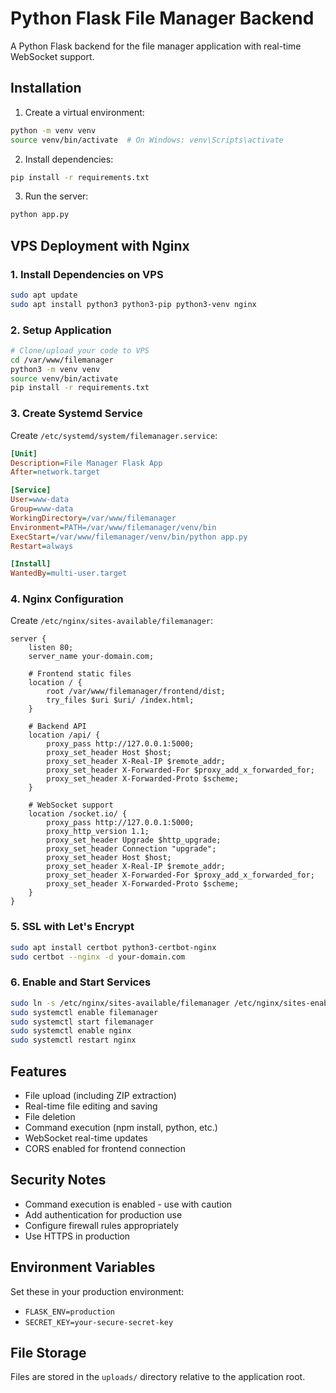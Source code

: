 
# Python Flask File Manager Backend

A Python Flask backend for the file manager application with real-time WebSocket support.

## Installation

1. Create a virtual environment:
```bash
python -m venv venv
source venv/bin/activate  # On Windows: venv\Scripts\activate
```

2. Install dependencies:
```bash
pip install -r requirements.txt
```

3. Run the server:
```bash
python app.py
```

## VPS Deployment with Nginx

### 1. Install Dependencies on VPS
```bash
sudo apt update
sudo apt install python3 python3-pip python3-venv nginx
```

### 2. Setup Application
```bash
# Clone/upload your code to VPS
cd /var/www/filemanager
python3 -m venv venv
source venv/bin/activate
pip install -r requirements.txt
```

### 3. Create Systemd Service
Create `/etc/systemd/system/filemanager.service`:
```ini
[Unit]
Description=File Manager Flask App
After=network.target

[Service]
User=www-data
Group=www-data
WorkingDirectory=/var/www/filemanager
Environment=PATH=/var/www/filemanager/venv/bin
ExecStart=/var/www/filemanager/venv/bin/python app.py
Restart=always

[Install]
WantedBy=multi-user.target
```

### 4. Nginx Configuration
Create `/etc/nginx/sites-available/filemanager`:
```nginx
server {
    listen 80;
    server_name your-domain.com;

    # Frontend static files
    location / {
        root /var/www/filemanager/frontend/dist;
        try_files $uri $uri/ /index.html;
    }

    # Backend API
    location /api/ {
        proxy_pass http://127.0.0.1:5000;
        proxy_set_header Host $host;
        proxy_set_header X-Real-IP $remote_addr;
        proxy_set_header X-Forwarded-For $proxy_add_x_forwarded_for;
        proxy_set_header X-Forwarded-Proto $scheme;
    }

    # WebSocket support
    location /socket.io/ {
        proxy_pass http://127.0.0.1:5000;
        proxy_http_version 1.1;
        proxy_set_header Upgrade $http_upgrade;
        proxy_set_header Connection "upgrade";
        proxy_set_header Host $host;
        proxy_set_header X-Real-IP $remote_addr;
        proxy_set_header X-Forwarded-For $proxy_add_x_forwarded_for;
        proxy_set_header X-Forwarded-Proto $scheme;
    }
}
```

### 5. SSL with Let's Encrypt
```bash
sudo apt install certbot python3-certbot-nginx
sudo certbot --nginx -d your-domain.com
```

### 6. Enable and Start Services
```bash
sudo ln -s /etc/nginx/sites-available/filemanager /etc/nginx/sites-enabled/
sudo systemctl enable filemanager
sudo systemctl start filemanager
sudo systemctl enable nginx
sudo systemctl restart nginx
```

## Features

- File upload (including ZIP extraction)
- Real-time file editing and saving
- File deletion
- Command execution (npm install, python, etc.)
- WebSocket real-time updates
- CORS enabled for frontend connection

## Security Notes

- Command execution is enabled - use with caution
- Add authentication for production use
- Configure firewall rules appropriately
- Use HTTPS in production

## Environment Variables

Set these in your production environment:
- `FLASK_ENV=production`
- `SECRET_KEY=your-secure-secret-key`

## File Storage

Files are stored in the `uploads/` directory relative to the application root.
